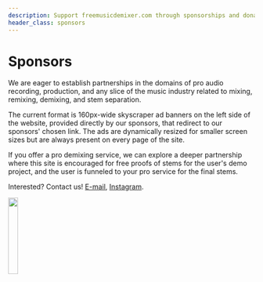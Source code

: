 ```yaml
---
description: Support freemusicdemixer.com through sponsorships and donations. Find out how you can help us continue to provide free AI-based music demixing and stem separation tools for amateur and professional audio engineers and musicians.
header_class: sponsors
---
```


# Sponsors

We are eager to establish partnerships in the domains of pro audio recording, production, and any slice of the music industry related to mixing, remixing, demixing, and stem separation.

The current format is 160px-wide skyscraper ad banners on the left side of the website, provided directly by our sponsors, that redirect to our sponsors' chosen link. The ads are dynamically resized for smaller screen sizes but are always present on every page of the site.

If you offer a pro demixing service, we can explore a deeper partnership where this site is encouraged for free proofs of stems for the user's demo project, and the user is funneled to your pro service for the final stems.

Interested? Contact us! [E-mail](mailto:sevagh+freemdx@protonmail.com), [Instagram](https://www.instagram.com/freemusicdemixer).

<img src="/assets/images/logo.webp" width="20%"/>
